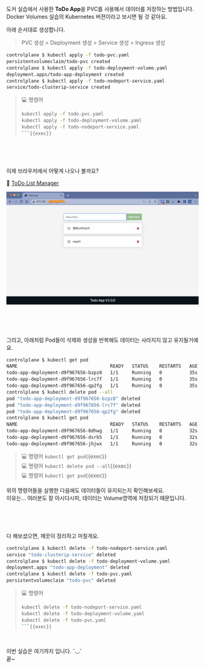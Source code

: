 도커 실습에서 사용한 **ToDo App**을 PVC를 사용해서 데이터를 저장하는 방법입니다.  
Docker Volumes 실습의 Kubernetes 버젼이라고 보시면 될 것 같아요.

아래 순서대로 생성합니다.
> PVC 생성 > Deployment 생성 > Service 생성 > Ingress 생성

```bash
controlplane $ kubectl apply -f todo-pvc.yaml
persistentvolumeclaim/todo-pvc created
controlplane $ kubectl apply -f todo-deployment-volume.yaml
deployment.apps/todo-app-deployment created
controlplane $ kubectl apply -f todo-nodeport-service.yaml
service/todo-clusterip-service created
```
> 💻 명령어
>```bash
>kubectl apply -f todo-pvc.yaml
>kubectl apply -f todo-deployment-volume.yaml
>kubectl apply -f todo-nodeport-service.yaml
>```{{exec}}

<br><br><br>

이제 브라우저에서 어떻게 나오나 볼까요?

🔗 [ToDo List Manager]({{TRAFFIC_HOST1_30007}})  

![h:300](./img/k8s_todo_nodeport.png)

<br><br><br>

그리고, 아래처럼 Pod들이 삭제와 생성을 반복해도 데이터는 사라지지 않고 유지될거예요.
```bash
controlplane $ kubectl get pod
NAME                                  READY   STATUS    RESTARTS   AGE
todo-app-deployment-d9f967656-bzpz8   1/1     Running   0          35s
todo-app-deployment-d9f967656-lrc7f   1/1     Running   0          35s
todo-app-deployment-d9f967656-qp2fg   1/1     Running   0          35s
controlplane $ kubectl delete pod --all
pod "todo-app-deployment-d9f967656-bzpz8" deleted
pod "todo-app-deployment-d9f967656-lrc7f" deleted
pod "todo-app-deployment-d9f967656-qp2fg" deleted
controlplane $ kubectl get pod
NAME                                  READY   STATUS    RESTARTS   AGE
todo-app-deployment-d9f967656-8dhwg   1/1     Running   0          32s
todo-app-deployment-d9f967656-dsrb5   1/1     Running   0          32s
todo-app-deployment-d9f967656-jhjwx   1/1     Running   0          32s
```
> 💻 명령어 `kubectl get pod`{{exec}}  
> 💻 명령어 `kubectl delete pod --all`{{exec}}  
> 💻 명령어 `kubectl get pod`{{exec}}

위의 명령어들을 실행한 다음에도 데이터들이 유지되는지 확인해보세요.  
이유는... 여러분도 잘 아시다시피, 데이터는 Volume영역에 저장되기 때문입니다.

<br><br><br>

다 해보셨으면, 깨끗이 정리하고 마칠게요.

```bash
controlplane $ kubectl delete -f todo-nodeport-service.yaml
service "todo-clusterip-service" deleted
controlplane $ kubectl delete -f todo-deployment-volume.yaml
deployment.apps "todo-app-deployment" deleted
controlplane $ kubectl delete -f todo-pvc.yaml
persistentvolumeclaim "todo-pvc" deleted
```
> 💻 명령어
>```bash
>kubectl delete -f todo-nodeport-service.yaml
>kubectl delete -f todo-deployment-volume.yaml
>kubectl delete -f todo-pvc.yaml
>```{{exec}}

<br>

이번 실습은 여기까지 입니다.  ˘◡˘  
끝~
